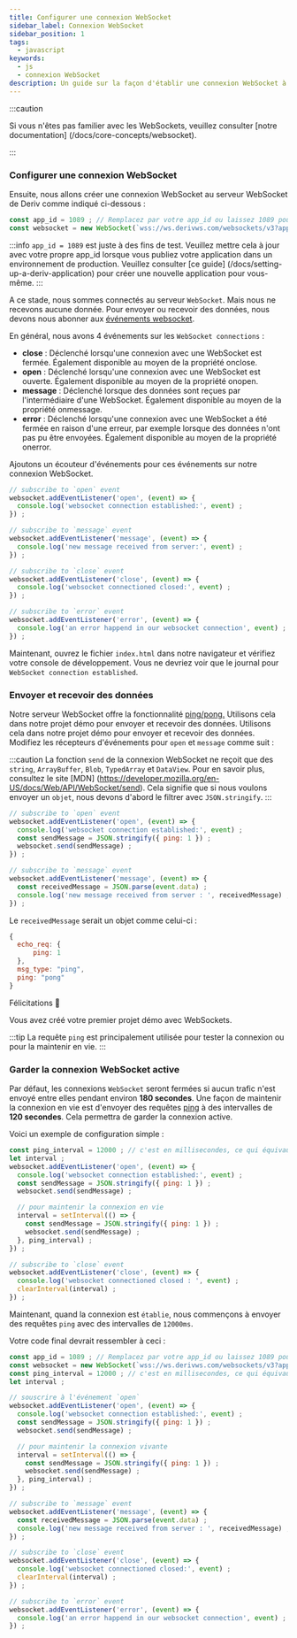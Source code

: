 ```yaml
---
title: Configurer une connexion WebSocket
sidebar_label: Connexion WebSocket
sidebar_position: 1
tags:
  - javascript
keywords:
  - js
  - connexion WebSocket
description: Un guide sur la façon d'établir une connexion WebSocket à une API WebSocket sur votre application de trading.
---
```


:::caution

Si vous n'êtes pas familier avec les WebSockets, veuillez consulter [notre documentation] (/docs/core-concepts/websocket).

:::

### Configurer une connexion WebSocket

<!-- To create a websocket connection, we want to use the Deriv websocket URL with an `app_id`. You can create your own app_id within your [dashboard](/dashboard) or keep the default `1089` app_id for testing. Keep in mind that eventually, you should make your own app_id. Especially if you would like to monetize your application. -->

Ensuite, nous allons créer une connexion WebSocket au serveur WebSocket de Deriv comme indiqué ci-dessous :

```js title="index.js" showLineNumbers
const app_id = 1089 ; // Remplacez par votre app_id ou laissez 1089 pour les tests.
const websocket = new WebSocket(`wss://ws.derivws.com/websockets/v3?app_id=${app_id}`) ;
```

:::info
`app_id = 1089` est juste à des fins de test. Veuillez mettre cela à jour avec votre propre app_id lorsque vous publiez votre application dans un environnement de production. Veuillez consulter [ce guide] (/docs/setting-up-a-deriv-application) pour créer une nouvelle application pour vous-même.
:::

A ce stade, nous sommes connectés au serveur `WebSocket`. Mais nous ne recevons aucune donnée. Pour envoyer ou recevoir des données, nous devons nous abonner aux <a href="https://developer.mozilla.org/en-US/docs/Web/API/WebSocket#events" target="_blank">événements websocket</a>.

En général, nous avons 4 événements sur les `WebSocket connections` :

- **close** :
  Déclenché lorsqu'une connexion avec une WebSocket est fermée. Également disponible au moyen de la propriété onclose.
- **open** :
  Déclenché lorsqu'une connexion avec une WebSocket est ouverte. Également disponible au moyen de la propriété onopen.
- **message** :
  Déclenché lorsque des données sont reçues par l'intermédiaire d'une WebSocket. Également disponible au moyen de la propriété onmessage.
- **error** :
  Déclenché lorsqu'une connexion avec une WebSocket a été fermée en raison d'une erreur, par exemple lorsque des données n'ont pas pu être envoyées. Également disponible au moyen de la propriété onerror.

Ajoutons un écouteur d'événements pour ces événements sur notre connexion WebSocket.

```js title="index.js" showLineNumbers
// subscribe to `open` event
websocket.addEventListener('open', (event) => {
  console.log('websocket connection established:', event) ;
}) ;

// subscribe to `message` event
websocket.addEventListener('message', (event) => {
  console.log('new message received from server:', event) ;
}) ;

// subscribe to `close` event
websocket.addEventListener('close', (event) => {
  console.log('websocket connectioned closed:', event) ;
}) ;

// subscribe to `error` event
websocket.addEventListener('error', (event) => {
  console.log('an error happend in our websocket connection', event) ;
}) ;
```

Maintenant, ouvrez le fichier `index.html` dans notre navigateur et vérifiez votre console de développement. Vous ne devriez voir que le journal pour `WebSocket connection established`.

### Envoyer et recevoir des données

Notre serveur WebSocket offre la fonctionnalité <a href="/api-explorer#ping" target="_blank" rel="noopener noreferrer">ping/pong.</a> Utilisons cela dans notre projet démo pour envoyer et recevoir des données. Utilisons cela dans notre projet démo pour envoyer et recevoir des données. Modifiez les récepteurs d'événements pour `open` et `message` comme suit :

:::caution
La fonction `send` de la connexion WebSocket ne reçoit que des `string`, `ArrayBuffer`, `Blob`, `TypedArray` et `DataView`. Pour en savoir plus, consultez le site [MDN] (https://developer.mozilla.org/en-US/docs/Web/API/WebSocket/send). Cela signifie que si nous voulons envoyer un `objet`, nous devons d'abord le filtrer avec `JSON.stringify`.
:::

```js title="index.js" showLineNumbers
// subscribe to `open` event
websocket.addEventListener('open', (event) => {
  console.log('websocket connection established:', event) ;
  const sendMessage = JSON.stringify({ ping: 1 }) ;
  websocket.send(sendMessage) ;
}) ;

// subscribe to `message` event
websocket.addEventListener('message', (event) => {
  const receivedMessage = JSON.parse(event.data) ;
  console.log('new message received from server : ', receivedMessage) ;
}) ;
```

Le `receivedMessage` serait un objet comme celui-ci :

```js showLineNumbers
{
  echo_req: {
      ping: 1
  },
  msg_type: "ping",
  ping: "pong"
}
```

Félicitations :tada:

Vous avez créé votre premier projet démo avec WebSockets.

:::tip
La requête `ping` est principalement utilisée pour tester la connexion ou pour la maintenir en vie.
:::

### Garder la connexion WebSocket active

Par défaut, les connexions `WebSocket` seront fermées si aucun trafic n'est envoyé entre elles pendant environ **180 secondes**. Une façon de maintenir la connexion en vie est d'envoyer des requêtes [ping](/api-explorer#ping) à des intervalles de **120 secondes**. Cela permettra de garder la connexion active.

Voici un exemple de configuration simple :

```js title="index.js" showLineNumbers
const ping_interval = 12000 ; // c'est en millisecondes, ce qui équivaut à 120 secondes
let interval ;
websocket.addEventListener('open', (event) => {
  console.log('websocket connection established:', event) ;
  const sendMessage = JSON.stringify({ ping: 1 }) ;
  websocket.send(sendMessage) ;

  // pour maintenir la connexion en vie
  interval = setInterval(() => {
    const sendMessage = JSON.stringify({ ping: 1 }) ;
    websocket.send(sendMessage) ;
  }, ping_interval) ;
}) ;

// subscribe to `close` event
websocket.addEventListener('close', (event) => {
  console.log('websocket connectioned closed : ', event) ;
  clearInterval(interval) ;
}) ;
```

Maintenant, quand la connexion est `établie`, nous commençons à envoyer des requêtes `ping` avec des intervalles de `12000ms`.

Votre code final devrait ressembler à ceci :

```js title="index.js" showLineNumbers
const app_id = 1089 ; // Remplacez par votre app_id ou laissez 1089 pour les tests.
const websocket = new WebSocket(`wss://ws.derivws.com/websockets/v3?app_id=${app_id}`) ;
const ping_interval = 12000 ; // c'est en millisecondes, ce qui équivaut à 120 secondes
let interval ;

// souscrire à l'événement `open`
websocket.addEventListener('open', (event) => {
  console.log('websocket connection established:', event) ;
  const sendMessage = JSON.stringify({ ping: 1 }) ;
  websocket.send(sendMessage) ;

  // pour maintenir la connexion vivante
  interval = setInterval(() => {
    const sendMessage = JSON.stringify({ ping: 1 }) ;
    websocket.send(sendMessage) ;
  }, ping_interval) ;
}) ;

// subscribe to `message` event
websocket.addEventListener('message', (event) => {
  const receivedMessage = JSON.parse(event.data) ;
  console.log('new message received from server : ', receivedMessage) ;
}) ;

// subscribe to `close` event
websocket.addEventListener('close', (event) => {
  console.log('websocket connectioned closed:', event) ;
  clearInterval(interval) ;
}) ;

// subscribe to `error` event
websocket.addEventListener('error', (event) => {
  console.log('an error happend in our websocket connection', event) ;
}) ;
```
